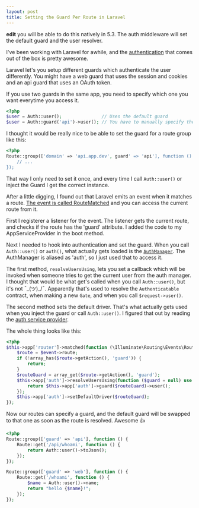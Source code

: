 ```yaml
---
layout: post
title: Setting the Guard Per Route in Laravel
---
```


**edit** you will be able to do this natively in 5.3. The auth middleware will set the default guard and the user resolver. 


I've been working with Laravel for awhile, and the [authentication](https://laravel.com/docs/master/authentication) that comes out of the box is pretty awesome.

Laravel let's you setup different guards which authenticate the user differently.  You might have a web guard that uses the session and cookies and an api guard that uses an OAuth token.

If you use two guards in the same app, you need to specify which one you want everytime you access it.

```php
<?php
$user = Auth::user();               // Uses the default guard
$user = Auth::guard('api')->user(); // You have to manually specify the guard
```

I thought it would be really nice to be able to set the guard for a route group like this:

```php
<?php
Route::group(['domain' => 'api.app.dev', guard' => 'api'], function () {
    // ...
});
```

That way I only need to set it once, and every time I call `Auth::user()` or inject the Guard I get the correct instance.

After a little digging, I found out that Laravel emits an event when it matches a route.  [The event is called RouteMatched](https://github.com/laravel/framework/blob/5.2/src/Illuminate/Routing/Events/RouteMatched.php) and you can access the current route from it.

First I registerer a listener for the event.  The listener gets the current route, and checks if the route has the 'guard' attribute.  I added the code to my AppServiceProvider in the boot method.

Next I needed to hook into authentication and set the guard.  When you call `Auth::user()` or `auth()`, what actually gets loaded is the [`AuthManager`](https://github.com/laravel/framework/blob/5.2/src/Illuminate/Auth/AuthManager.php).  The AuthManager is aliased as 'auth', so I just used that to access it.

The first method, `resolveUsersUsing`, lets you set a callback which will be invoked when someone tries to get the current user from the auth manager.  I thought that would be what get's called when you call `Auth::user()`, but it's not ¯\_(ツ)_/¯.  Apparently that's used to resolve the `Authenticatable` contract, when making a new `Gate`, and when you call `$request->user()`.

The second method sets the default driver.  That's what actually gets used when you inject the guard or call `Auth::user()`.  I figured that out by reading the [auth service provider](https://github.com/laravel/framework/blob/5.2/src/Illuminate/Auth/AuthServiceProvider.php).

The whole thing looks like this:

```php
<?php
$this->app['router']->matched(function (\Illuminate\Routing\Events\RouteMatched $event) {
    $route = $event->route;
    if (!array_has($route->getAction(), 'guard')) {
        return;
    }
    $routeGuard = array_get($route->getAction(), 'guard');
    $this->app['auth']->resolveUsersUsing(function ($guard = null) use ($routeGuard) {
        return $this->app['auth']->guard($routeGuard)->user();
    });
    $this->app['auth']->setDefaultDriver($routeGuard);
});
```

Now our routes can specify a guard, and the default guard will be swapped to that one as soon as the route is resolved.  Awesome 👍

```php
<?php
Route::group(['guard' => 'api'], function () {
    Route::get('/api/whoami', function () {
        return Auth::user()->toJson();
    });
});

Route::group(['guard' => 'web'], function () {
    Route::get('/whoami', function () {
        $name = Auth::user()->name;
        return "hello {$name}!";
    });
});
```
